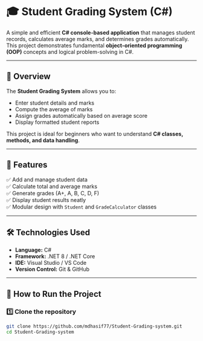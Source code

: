 # 🎓 Student Grading System (C#)

A simple and efficient **C# console-based application** that manages student records, calculates average marks, and determines grades automatically.  
This project demonstrates fundamental **object-oriented programming (OOP)** concepts and logical problem-solving in C#.

---

## 🧠 Overview
The **Student Grading System** allows you to:
- Enter student details and marks
- Compute the average of marks
- Assign grades automatically based on average score
- Display formatted student reports

This project is ideal for beginners who want to understand **C# classes, methods, and data handling**.

---

## 🧩 Features
✅ Add and manage student data  
✅ Calculate total and average marks  
✅ Generate grades (A+, A, B, C, D, F)  
✅ Display student results neatly  
✅ Modular design with `Student` and `GradeCalculator` classes  

---

## 🛠️ Technologies Used
- **Language:** C#  
- **Framework:** .NET 8 / .NET Core  
- **IDE:** Visual Studio / VS Code  
- **Version Control:** Git & GitHub  

---

## 🚀 How to Run the Project

### 1️⃣ Clone the repository
```bash
git clone https://github.com/mdhasif77/Student-Grading-system.git
cd Student-Grading-system
